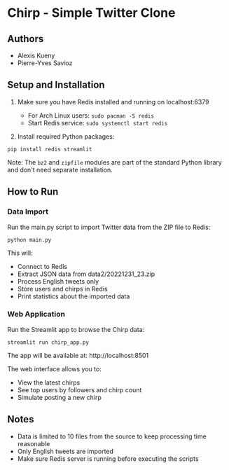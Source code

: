 # Chirp - Simple Twitter Clone

## Authors
- Alexis Kueny
- Pierre-Yves Savioz

## Setup and Installation

1. Make sure you have Redis installed and running on localhost:6379
   - For Arch Linux users: `sudo pacman -S redis`
   - Start Redis service: `sudo systemctl start redis`

2. Install required Python packages:
```
pip install redis streamlit
```

Note: The `bz2` and `zipfile` modules are part of the standard Python library and don't need separate installation.

## How to Run

### Data Import

Run the main.py script to import Twitter data from the ZIP file to Redis:

```
python main.py
```

This will:
- Connect to Redis
- Extract JSON data from data2/20221231_23.zip
- Process English tweets only
- Store users and chirps in Redis
- Print statistics about the imported data

### Web Application

Run the Streamlit app to browse the Chirp data:

```
streamlit run chirp_app.py
```

The app will be available at: http://localhost:8501

The web interface allows you to:
- View the latest chirps
- See top users by followers and chirp count
- Simulate posting a new chirp

## Notes
- Data is limited to 10 files from the source to keep processing time reasonable
- Only English tweets are imported
- Make sure Redis server is running before executing the scripts

